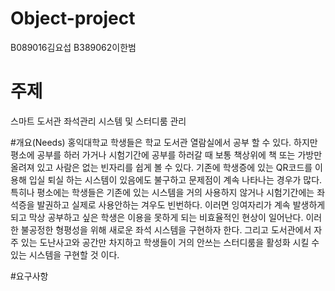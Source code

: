 # Object-project
B089016김요섭 B389062이한범

# 주제
스마트 도서관 좌석관리 시스템 및 스터디룸 관리 

#개요(Needs)
홍익대학교 학생들은 학교 도서관 열람실에서 공부 할 수 있다. 하지만 평소에 공부를 하러 가거나 시험기간에 공부를 하러갈 때 보통 
책상위에 책 또는 가방만 올려져 있고 사람은 없는 빈자리를 쉽게 볼 수 있다. 기존에 학생증에 있는 QR코드를 이용해 입실 퇴실 하는 
시스템이 있음에도 불구하고 문제점이 계속 나타나는 경우가 많다. 
특히나 평소에는 학생들은 기존에 있는 시스템을 거의 사용하지 않거나 시험기간에는 좌석증을 발권하고 실제로 사용안하는 겨우도 빈번하다. 이러면 잉여자리가 계속 발생하게 되고 막상 공부하고 싶은 학생은 이용을 못하게 되는 비효율적인 현상이 일어난다. 이러한 불공정한 형평성을 위해 새로운 좌석 시스템을 구현하자 한다. 
그리고 도서관에서 자주 있는 도난사고와 공간만 차지하고 학생들이 거의 안쓰는 스터디룸을 활성화 시킬 수 있는 시스템을 구현할 것 이다.

#요구사항

